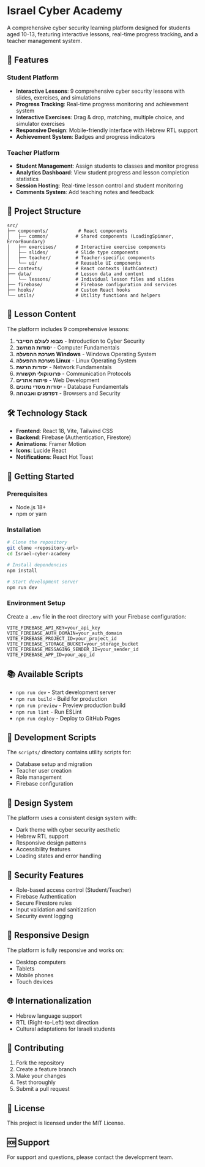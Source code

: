 # Israel Cyber Academy

A comprehensive cyber security learning platform designed for students aged 10-13, featuring interactive lessons, real-time progress tracking, and a teacher management system.

## 🚀 Features

### Student Platform
- **Interactive Lessons**: 9 comprehensive cyber security lessons with slides, exercises, and simulations
- **Progress Tracking**: Real-time progress monitoring and achievement system
- **Interactive Exercises**: Drag & drop, matching, multiple choice, and simulator exercises
- **Responsive Design**: Mobile-friendly interface with Hebrew RTL support
- **Achievement System**: Badges and progress indicators

### Teacher Platform
- **Student Management**: Assign students to classes and monitor progress
- **Analytics Dashboard**: View student progress and lesson completion statistics
- **Session Hosting**: Real-time lesson control and student monitoring
- **Comments System**: Add teaching notes and feedback

## 📁 Project Structure

```
src/
├── components/           # React components
│   ├── common/          # Shared components (LoadingSpinner, ErrorBoundary)
│   ├── exercises/       # Interactive exercise components
│   ├── slides/          # Slide type components
│   ├── teacher/         # Teacher-specific components
│   └── ui/              # Reusable UI components
├── contexts/            # React contexts (AuthContext)
├── data/                # Lesson data and content
│   └── lessons/         # Individual lesson files and slides
├── firebase/            # Firebase configuration and services
├── hooks/               # Custom React hooks
└── utils/               # Utility functions and helpers
```

## 🎯 Lesson Content

The platform includes 9 comprehensive lessons:

1. **מבוא לעולם הסייבר** - Introduction to Cyber Security
2. **יסודות המחשב** - Computer Fundamentals
3. **מערכת ההפעלה Windows** - Windows Operating System
4. **מערכת ההפעלה Linux** - Linux Operating System
5. **יסודות הרשת** - Network Fundamentals
6. **פרוטוקולי תקשורת** - Communication Protocols
7. **פיתוח אתרים** - Web Development
8. **יסודות מסדי נתונים** - Database Fundamentals
9. **דפדפנים ואבטחה** - Browsers and Security

## 🛠️ Technology Stack

- **Frontend**: React 18, Vite, Tailwind CSS
- **Backend**: Firebase (Authentication, Firestore)
- **Animations**: Framer Motion
- **Icons**: Lucide React
- **Notifications**: React Hot Toast

## 🚀 Getting Started

### Prerequisites
- Node.js 18+ 
- npm or yarn

### Installation
```bash
# Clone the repository
git clone <repository-url>
cd Israel-cyber-academy

# Install dependencies
npm install

# Start development server
npm run dev
```

### Environment Setup
Create a `.env` file in the root directory with your Firebase configuration:
```env
VITE_FIREBASE_API_KEY=your_api_key
VITE_FIREBASE_AUTH_DOMAIN=your_auth_domain
VITE_FIREBASE_PROJECT_ID=your_project_id
VITE_FIREBASE_STORAGE_BUCKET=your_storage_bucket
VITE_FIREBASE_MESSAGING_SENDER_ID=your_sender_id
VITE_FIREBASE_APP_ID=your_app_id
```

## 📚 Available Scripts

- `npm run dev` - Start development server
- `npm run build` - Build for production
- `npm run preview` - Preview production build
- `npm run lint` - Run ESLint
- `npm run deploy` - Deploy to GitHub Pages

## 🔧 Development Scripts

The `scripts/` directory contains utility scripts for:
- Database setup and migration
- Teacher user creation
- Role management
- Firebase configuration

## 🎨 Design System

The platform uses a consistent design system with:
- Dark theme with cyber security aesthetic
- Hebrew RTL support
- Responsive design patterns
- Accessibility features
- Loading states and error handling

## 🔐 Security Features

- Role-based access control (Student/Teacher)
- Firebase Authentication
- Secure Firestore rules
- Input validation and sanitization
- Security event logging

## 📱 Responsive Design

The platform is fully responsive and works on:
- Desktop computers
- Tablets
- Mobile phones
- Touch devices

## 🌐 Internationalization

- Hebrew language support
- RTL (Right-to-Left) text direction
- Cultural adaptations for Israeli students

## 🤝 Contributing

1. Fork the repository
2. Create a feature branch
3. Make your changes
4. Test thoroughly
5. Submit a pull request

## 📄 License

This project is licensed under the MIT License.

## 🆘 Support

For support and questions, please contact the development team. 